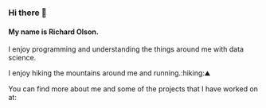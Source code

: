 ### Hi there 👋


#### My name is Richard Olson.  
I enjoy programming and understanding the things around me with data science.

I enjoy hiking the mountains around me and running.:hiking::mountain:

You can find more about me and some of the projects that I have
worked on at:

<!--
**richardOlson/richardOlson** is a ✨ _special_ ✨ repository because its `README.md` (this file) appears on your GitHub profile.


## 

####



Here are some ideas to get you started:

- 🔭 I’m currently working on ...
- 🌱 I’m currently learning ...
- 👯 I’m looking to collaborate on ...
- 🤔 I’m looking for help with ...
- 💬 Ask me about ...
- 📫 How to reach me: ...
- 😄 Pronouns: ...
- ⚡ Fun fact: ...
-->
